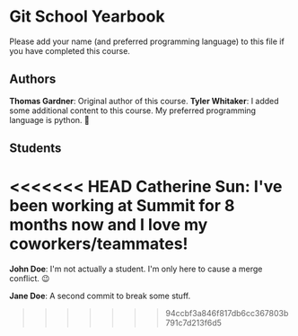 # Git School Yearbook
Please add your name (and preferred programming language) to this file if you have completed this course. 

## Authors
**Thomas Gardner**: Original author of this course.
**Tyler Whitaker**: I added some additional content to this course. My preferred programming language is python. 🐍

## Students
<<<<<<< HEAD
**Catherine Sun**: I've been working at Summit for 8 months now and I love my coworkers/teammates!
=======
**John Doe**: I'm not actually a student. I'm only here to cause a merge conflict. 😉 

**Jane Doe**: A second commit to break some stuff.
>>>>>>> 94ccbf3a846f817db6cc367803b791c7d213f6d5
